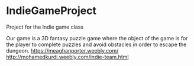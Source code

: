 # IndieGameProject
Project for the Indie game class

Our game is a 3D fantasy puzzle game where the object of the game is for the player to complete puzzles and avoid obstacles in order to escape the dungeon.
https://meaghanporter.weebly.com/
http://mohamedkurdi.weebly.com/indie-team.html
